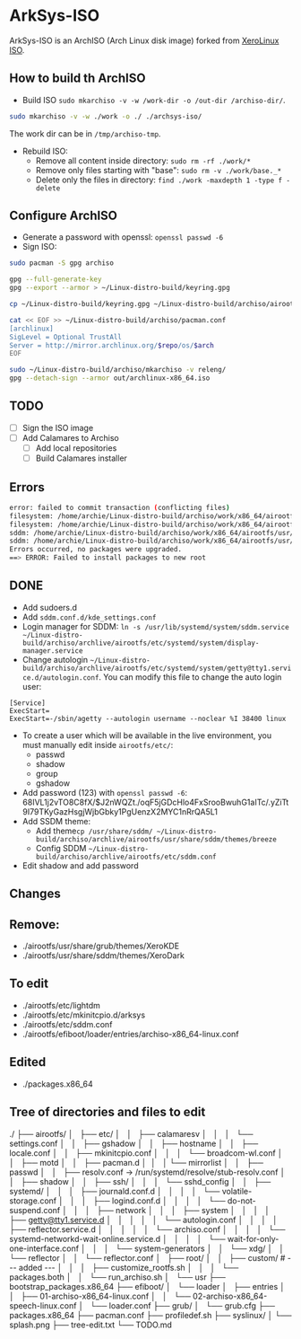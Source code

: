 # ArkSys-ISO

ArkSys-ISO is an ArchISO (Arch Linux disk image) forked from [XeroLinux ISO](https://github.com/xerolinux/xero_iso).

## How to build th ArchISO
- Build ISO `sudo mkarchiso -v -w /work-dir -o /out-dir /archiso-dir/`.
```sh
sudo mkarchiso -v -w ./work -o ./ ./archsys-iso/
```
The work dir can be in `/tmp/archiso-tmp`.


- Rebuild ISO:
    - Remove all content inside directory: `sudo rm -rf ./work/*`
    - Remove only files starting with "base": `sudo rm -v ./work/base._*`
    - Delete only the files in directory: `find ./work -maxdepth 1 -type f -delete`

## Configure ArchISO
- Generate a password with openssl: `openssl passwd -6`
- Sign ISO:
```sh
sudo pacman -S gpg archiso

gpg --full-generate-key
gpg --export --armor > ~/Linux-distro-build/keyring.gpg

cp ~/Linux-distro-build/keyring.gpg ~/Linux-distro-build/archiso/airootfs/etc/pacman.d/gnupg/archlinux*

cat << EOF >> ~/Linux-distro-build/archiso/pacman.conf 
[archlinux]
SigLevel = Optional TrustAll
Server = http://mirror.archlinux.org/$repo/os/$arch
EOF

sudo ~/Linux-distro-build/archiso/mkarchiso -v releng/
gpg --detach-sign --armor out/archlinux-x86_64.iso
```


## TODO
- [ ] Sign the ISO image
- [ ] Add Calamares to Archiso
    - [ ] Add local repositories
    - [ ] Build Calamares installer

## Errors
```sh
error: failed to commit transaction (conflicting files)
filesystem: /home/archie/Linux-distro-build/archiso/work/x86_64/airootfs/usr/share/pixmaps/archlinux-logo.png exists in filesystem
filesystem: /home/archie/Linux-distro-build/archiso/work/x86_64/airootfs/usr/share/pixmaps/archlinux-logo.svg exists in filesystem
sddm: /home/archie/Linux-distro-build/archiso/work/x86_64/airootfs/usr/share/sddm/faces/.face.icon exists in filesystem
sddm: /home/archie/Linux-distro-build/archiso/work/x86_64/airootfs/usr/share/sddm/faces/root.face.icon exists in filesystem
Errors occurred, no packages were upgraded.
==> ERROR: Failed to install packages to new root
```


## DONE
- Add sudoers.d
- Add `sddm.conf.d/kde_settings.conf`
- Login manager for SDDM: `ln -s /usr/lib/systemd/system/sddm.service ~/Linux-distro-build/archiso/archlive/airootfs/etc/systemd/system/display-manager.service`
- Change autologin `~/Linux-distro-build/archiso/archlive/airootfs/etc/systemd/system/getty@tty1.service.d/autologin.conf`. You can modify this file to change the auto login user:
```
[Service]
ExecStart=
ExecStart=-/sbin/agetty --autologin username --noclear %I 38400 linux
```

- To create a user which will be available in the live environment, you must manually edit inside `airootfs/etc/`:
    - passwd
    - shadow
    - group
    - gshadow
- Add password (123) with `openssl passwd -6`: $6$8IVL1j2vTO8C8fX/$J2nWQZt./oqF5jGDcHlo4FxSrooBwuhG1aITc/.yZiTt9I79TKyGazHsgjWjbGbky1PgUenzX2MYC1nRrQA5L1
- Add SSDM theme:
    - Add theme`cp /usr/share/sddm/ ~/Linux-distro-build/archiso/archlive/airootfs/usr/share/sddm/themes/breeze`
    - Config SDDM `~/Linux-distro-build/archiso/archlive/airootfs/etc/sddm.conf`
- Edit shadow and add password

## Changes
## Remove:
-  ./airootfs/usr/share/grub/themes/XeroKDE
-  ./airootfs/usr/share/sddm/themes/XeroDark

## To edit
-  ./airootfs/etc/lightdm
-  ./airootfs/etc/mkinitcpio.d/arksys
-  ./airootfs/etc/sddm.conf
-  ./airootfs/efiboot/loader/entries/archiso-x86_64-linux.conf

## Edited
- ./packages.x86_64


## Tree of directories and files to edit
./
├── airootfs/
│   ├── etc/
│   │   ├── calamaresv
│   │   │   └── settings.conf
│   │   ├── gshadow
│   │   ├── hostname
│   │   ├── locale.conf
│   │   ├── mkinitcpio.conf
│   │   │   └── broadcom-wl.conf
│   │   ├── motd
│   │   ├── pacman.d
│   │   │   └── mirrorlist
│   │   ├── passwd
│   │   ├── resolv.conf -> /run/systemd/resolve/stub-resolv.conf
│   │   ├── shadow
│   │   ├── ssh/
│   │   │   └── sshd_config
│   │   ├── systemd/
│   │   │   ├── journald.conf.d
│   │   │   │   └── volatile-storage.conf
│   │   │   ├── logind.conf.d
│   │   │   │   └── do-not-suspend.conf
│   │   │   ├── network
│   │   │   ├── system
│   │   │   │   ├── getty@tty1.service.d
│   │   │   │   │   └── autologin.conf
│   │   │   │   ├── reflector.service.d
│   │   │   │   │   └── archiso.conf
│   │   │   │   └── systemd-networkd-wait-online.service.d
│   │   │   │       └── wait-for-only-one-interface.conf
│   │   │   └── system-generators
│   │   └── xdg/
│   │       └── reflector
│   │           └── reflector.conf
│   ├── root/
│   │   ├── custom/  # --- added ---
│   │   │   ├── customize_rootfs.sh
│   │   │   └── packages.both
│   │   └── run_archiso.sh
│   └── usr
├── bootstrap_packages.x86_64
├── efiboot/
│   └── loader
│       ├── entries
│       │   ├── 01-archiso-x86_64-linux.conf
│       │   └── 02-archiso-x86_64-speech-linux.conf
│       └── loader.conf
├── grub/
│   └── grub.cfg
├── packages.x86_64
├── pacman.conf
├── profiledef.sh
├── syslinux/
│   └── splash.png
├── tree-edit.txt
└── TODO.md
